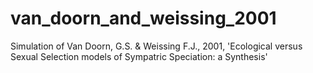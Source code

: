 # van_doorn_and_weissing_2001
Simulation of Van Doorn, G.S. &amp; Weissing F.J., 2001, 'Ecological versus Sexual Selection models of Sympatric Speciation: a Synthesis'
